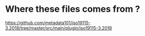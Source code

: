# Where these files comes from ?
https://github.com/metadata101/iso19115-3.2018/tree/master/src/main/plugin/iso19115-3.2018
